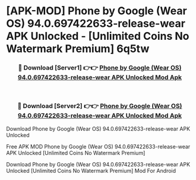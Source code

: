 # [APK-MOD] Phone by Google (Wear OS) 94.0.697422633-release-wear APK Unlocked - [Unlimited Coins No Watermark Premium] 6q5tw



<div align="center">
<h3>🔴 Download [Server1] 👉👉 <a href="https://momento.my/?title=Phone_by_Google_(Wear_OS)_94.0.697422633-release-wear_APK_Unlocked">Phone by Google (Wear OS) 94.0.697422633-release-wear APK Unlocked Mod Apk</a></h3><br>

<h3>🔴 Download [Server2] 👉👉 <a href="https://momento.my/?title=Phone_by_Google_(Wear_OS)_94.0.697422633-release-wear_APK_Unlocked">Phone by Google (Wear OS) 94.0.697422633-release-wear APK Unlocked Mod Apk</a></h3>
</div>



Download Phone by Google (Wear OS) 94.0.697422633-release-wear APK Unlocked 

Free APK MOD Phone by Google (Wear OS) 94.0.697422633-release-wear APK Unlocked [Unlimited Coins No Watermark Premium]

Download Phone by Google (Wear OS) 94.0.697422633-release-wear APK Unlocked [Unlimited Coins No Watermark Premium] Mod For Android
